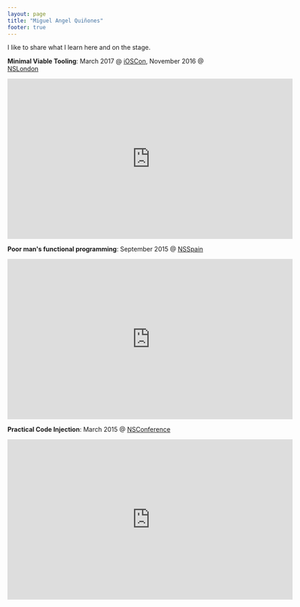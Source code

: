 ```yaml
---
layout: page
title: "Miguel Angel Quiñones"
footer: true
---
```


I like to share what I learn here and on the stage.

**Minimal Viable Tooling**: March 2017 @ [iOSCon](https://skillsmatter.com/skillscasts/9600-minimal-viable-tooling),  November 2016 @ [NSLondon](https://www.meetup.com/NSLondon/)
<iframe src="https://player.vimeo.com/video/193550119" width="640" height="360" frameborder="0" webkitallowfullscreen mozallowfullscreen allowfullscreen></iframe>

**Poor man's functional programming**: September 2015 @ [NSSpain](http://nsspain.com/2015/)
<iframe src="https://player.vimeo.com/video/144208456" width="640" height="360" frameborder="0" webkitallowfullscreen mozallowfullscreen allowfullscreen></iframe>

**Practical Code Injection**: March 2015 @ [NSConference](http://nsconference.com/)
<iframe src="https://player.vimeo.com/video/124328836" width="640" height="360" frameborder="0" webkitallowfullscreen mozallowfullscreen allowfullscreen></iframe>
